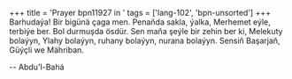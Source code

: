 +++
title = 'Prayer bpn11927 in '
tags = ['lang-102', 'bpn-unsorted']
+++
Barhudaýa! Bir bigünä çaga men. Penaňda sakla, ýalka, Merhemet eýle, terbiýe ber. Bol durmuşda ösdür. Sen maňa şeýle bir zehin ber ki, Melekuty bolaýyn, Ylahy bolaýyn, ruhany bolaýyn, nurana bolaýyn. Sensiň Başarjaň, Güýçli we Mähriban.

-- Abdu'l-Bahá
